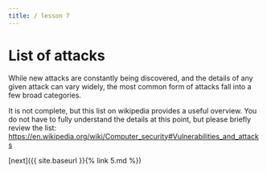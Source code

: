 ```yaml
---
title: / lesson 7
---
```



# List of attacks

While new attacks are constantly being discovered, and the details of any given attack can vary widely, the most common form of attacks fall into a few broad categories.

It is not complete, but this list on wikipedia provides a useful overview. You do not have to fully understand the details at this point, but please briefly review the list: https://en.wikipedia.org/wiki/Computer_security#Vulnerabilities_and_attacks



[next]({{ site.baseurl }}{% link 5.md %})
